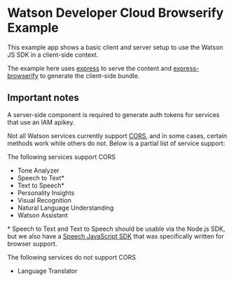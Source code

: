 # Watson Developer Cloud Browserify Example

This example app shows a basic client and server setup to use the Watson JS SDK in a client-side context.

The example here uses [express](http://expressjs.com/) to serve the content and
[express-browserify](https://www.npmjs.com/package/express-browserify) to generate the client-side bundle.

## Important notes

A server-side component is required to generate auth tokens for services that use an IAM apikey.

Not all Watson services currently support [CORS](https://developer.mozilla.org/en-US/docs/Web/HTTP/Access_control_CORS),
and in some cases, certain methods work while others do not. Below is a partial list of service support:

The following services support CORS

 * Tone Analyzer
 * Speech to Text*
 * Text to Speech*
 * Personality Insights
 * Visual Recognition
 * Natural Language Understanding
 * Watson Assistant


\* Speech to Text and Text to Speech should be usable via the Node.js SDK, but we also have a [Speech JavaScript SDK](https://www.npmjs.com/package/watson-speech) that was specifically written for browser support.

The following services do not support CORS

 * Language Translator
